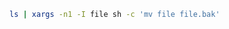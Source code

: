 ```bash
ls | xargs -n1 -I file sh -c 'mv file file.bak'
```
<!--stackedit_data:
eyJoaXN0b3J5IjpbLTk0NjI3NDI2OF19
-->
